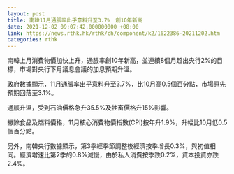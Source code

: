 ```yaml
---
layout: post
title: 南韓11月通脹率出乎意料升至3.7%　創10年新高
date: 2021-12-02 09:07:42.000000000 +08:00
link: https://news.rthk.hk/rthk/ch/component/k2/1622386-20211202.htm
categories: rthk
---
```


南韓上月消費物價加快上升，通脹率創10年新高，並連續8個月超出央行2%的目標，市場對央行下月議息會議的加息預期升溫。

政府數據顯示，11月通脹率出乎意料升至3.7%，比10月高0.5個百分點，市場原先預期回落至3.1%。

通脹升溫，受到石油價格急升35.5%及牲畜價格升15%影響。

撇除食品及燃料價格，11月核心消費物價指數(CPI)按年升1.9%，升幅比10月低0.5個百分點。

另外，南韓央行數據顯示，第3季經季節調整後經濟按季增長0.3%，與初值相同。經濟增速比第2季的0.8%減慢，由於私人消費按季跌0.2%，資本投資亦跌2.4%。
